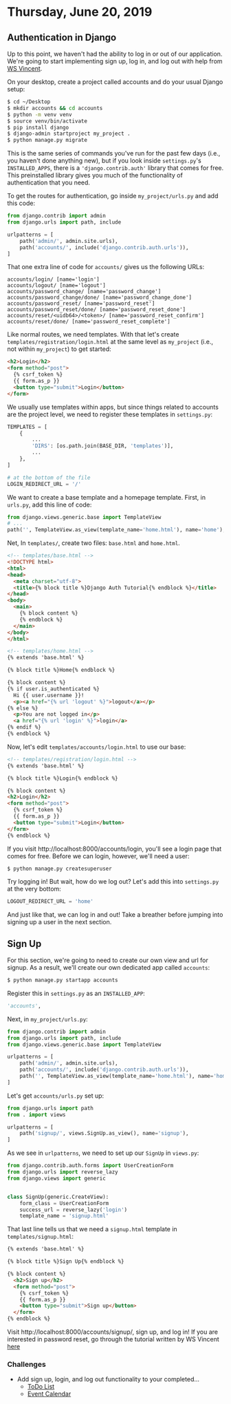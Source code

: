 Thursday, June 20, 2019
=====================
## Authentication in Django
Up to this point, we haven't had the ability to log in or out of our application. We're going to start implementing sign up, log in, and log out with help from [WS Vincent](https://wsvincent.com/django-user-authentication-tutorial-login-and-logout/).

On your desktop, create a project called accounts and do your usual Django setup:
```sh
$ cd ~/Desktop
$ mkdir accounts && cd accounts
$ python -m venv venv
$ source venv/bin/activate
$ pip install django
$ django-admin startproject my_project .
$ python manage.py migrate
```

This is the same series of commands you've run for the past few days (i.e., you haven't done anything new), but if you look inside `settings.py`'s `INSTALLED_APPS`, there is a `'django.contrib.auth'` library that comes for free. This preinstalled library gives you much of the functionality of authentication that you need.

To get the routes for authentication, go inside `my_project/urls.py` and add this code:
```python
from django.contrib import admin
from django.urls import path, include

urlpatterns = [
    path('admin/', admin.site.urls),
    path('accounts/', include('django.contrib.auth.urls')),
]
```

That one extra line of code for `accounts/` gives us the following URLs:
```
accounts/login/ [name='login']
accounts/logout/ [name='logout']
accounts/password_change/ [name='password_change']
accounts/password_change/done/ [name='password_change_done']
accounts/password_reset/ [name='password_reset']
accounts/password_reset/done/ [name='password_reset_done']
accounts/reset/<uidb64>/<token>/ [name='password_reset_confirm']
accounts/reset/done/ [name='password_reset_complete']
```

Like normal routes, we need templates. With that let's create `templates/registration/login.html` at the same level as `my_project` (i.e., not within `my_project`) to get started:
```html
<h2>Login</h2>
<form method="post">
  {% csrf_token %}
  {{ form.as_p }}
  <button type="submit">Login</button>
</form>
```

We usually use templates within apps, but since things related to accounts are the project level, we need to register these templates in `settings.py`:
```python
TEMPLATES = [
    {
        ...
        'DIRS': [os.path.join(BASE_DIR, 'templates')],
        ...
    },
]

# at the bottom of the file
LOGIN_REDIRECT_URL = '/'
```

We want to create a base template and a homepage template. First, in `urls.py`, add this line of code:
```python
from django.views.generic.base import TemplateView
# ...
path('', TemplateView.as_view(template_name='home.html'), name='home'),
```
Net, In `templates/`, create two files: `base.html` and `home.html`.
```html
<!-- templates/base.html -->
<!DOCTYPE html>
<html>
<head>
  <meta charset="utf-8">
  <title>{% block title %}Django Auth Tutorial{% endblock %}</title>
</head>
<body>
  <main>
    {% block content %}
    {% endblock %}
  </main>
</body>
</html>
```

```html
<!-- templates/home.html -->
{% extends 'base.html' %}

{% block title %}Home{% endblock %}

{% block content %}
{% if user.is_authenticated %}
  Hi {{ user.username }}!
  <p><a href="{% url 'logout' %}">logout</a></p>
{% else %}
  <p>You are not logged in</p>
  <a href="{% url 'login' %}">login</a>
{% endif %}
{% endblock %}
```

Now, let's edit `templates/accounts/login.html` to use our base:
```html
<!-- templates/registration/login.html -->
{% extends 'base.html' %}

{% block title %}Login{% endblock %}

{% block content %}
<h2>Login</h2>
<form method="post">
  {% csrf_token %}
  {{ form.as_p }}
  <button type="submit">Login</button>
</form>
{% endblock %}
```

If you visit http://localhost:8000/accounts/login, you'll see a login page that comes for free. Before we can login, however, we'll need a user:
```sh
$ python manage.py createsuperuser
```

Try logging in! But wait, how do we log out? Let's add this into `settings.py` at the very bottom:
```python
LOGOUT_REDIRECT_URL = 'home'
```
And just like that, we can log in and out! Take a breather before jumping into signing up a user in the next section.

## Sign Up
For this section, we're going to need to create our own view and url for signup. As a result, we'll create our own dedicated app called `accounts`:

```sh
$ python manage.py startapp accounts
```

Register this in `settings.py` as an `INSTALLED_APP`:
```python
'accounts',
```

Next, in `my_project/urls.py`:
```python
from django.contrib import admin
from django.urls import path, include
from django.views.generic.base import TemplateView

urlpatterns = [
    path('admin/', admin.site.urls),
    path('accounts/', include('django.contrib.auth.urls')),
    path('', TemplateView.as_view(template_name='home.html'), name='home'),
]
```

Let's get `accounts/urls.py` set up:
```python
from django.urls import path
from . import views

urlpatterns = [
    path('signup/', views.SignUp.as_view(), name='signup'),
]
```

As we see in `urlpatterns`, we need to set up our `SignUp` in `views.py`:
```python
from django.contrib.auth.forms import UserCreationForm
from django.urls import reverse_lazy
from django.views import generic


class SignUp(generic.CreateView):
    form_class = UserCreationForm
    success_url = reverse_lazy('login')
    template_name = 'signup.html'
```

That last line tells us that we need a `signup.html` template in `templates/signup.html`:
```html
{% extends 'base.html' %}

{% block title %}Sign Up{% endblock %}

{% block content %}
  <h2>Sign up</h2>
  <form method="post">
    {% csrf_token %}
    {{ form.as_p }}
    <button type="submit">Sign up</button>
  </form>
{% endblock %}
```

Visit http://localhost:8000/accounts/signup/, sign up, and log in! If you are interested in password reset, go through the tutorial written by WS Vincent [here](https://wsvincent.com/django-user-authentication-tutorial-password-reset/)


### Challenges
- Add sign up, login, and log out functionality to your completed...
  - [ToDo List](https://github.com/indiaplatoon/django-todo)
  - [Event Calendar](https://github.com/indiaplatoon/django-event-calendar)
